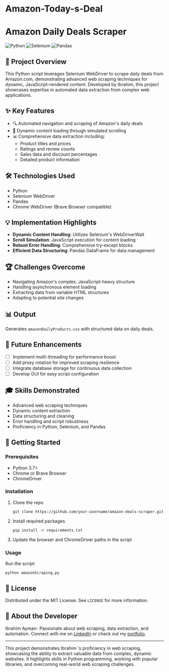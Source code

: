 # Amazon-Today-s-Deal
# Amazon Daily Deals Scraper

![Python](https://img.shields.io/badge/Python-3.7%2B-blue)
![Selenium](https://img.shields.io/badge/Selenium-4.0%2B-green)
![Pandas](https://img.shields.io/badge/Pandas-1.0%2B-yellow)

## 🚀 Project Overview
This Python script leverages Selenium WebDriver to scrape daily deals from Amazon.com, demonstrating advanced web scraping techniques for dynamic, JavaScript-rendered content. Developed by Ibrahim, this project showcases expertise in automated data extraction from complex web applications.

## ✨ Key Features
- 🔍 Automated navigation and scraping of Amazon's daily deals
- 📜 Dynamic content loading through simulated scrolling
- 📊 Comprehensive data extraction including:
  - Product titles and prices
  - Ratings and review counts
  - Sales data and discount percentages
  - Detailed product information

## 🛠️ Technologies Used
- Python
- Selenium WebDriver
- Pandas
- Chrome WebDriver (Brave Browser compatible)

## 💡 Implementation Highlights
- **Dynamic Content Handling**: Utilizes Selenium's WebDriverWait
- **Scroll Simulation**: JavaScript execution for content loading
- **Robust Error Handling**: Comprehensive try-except blocks
- **Efficient Data Structuring**: Pandas DataFrame for data management

## 🏆 Challenges Overcome
- Navigating Amazon's complex, JavaScript-heavy structure
- Handling asynchronous element loading
- Extracting data from variable HTML structures
- Adapting to potential site changes

## 📊 Output
Generates `amazonDailyProducts.csv` with structured data on daily deals.

## 🔮 Future Enhancements
- [ ] Implement multi-threading for performance boost
- [ ] Add proxy rotation for improved scraping resilience
- [ ] Integrate database storage for continuous data collection
- [ ] Develop GUI for easy script configuration

## 🎓 Skills Demonstrated
- Advanced web scraping techniques
- Dynamic content extraction
- Data structuring and cleaning
- Error handling and script robustness
- Proficiency in Python, Selenium, and Pandas

## 🚀 Getting Started

### Prerequisites
- Python 3.7+
- Chrome or Brave Browser
- ChromeDriver

### Installation
1. Clone the repo
   ```
   git clone https://github.com/your-username/amazon-deals-scraper.git
   ```
2. Install required packages
   ```
   pip install -r requirements.txt
   ```
3. Update the browser and ChromeDriver paths in the script

### Usage
Run the script:
```
python amazonScraping.py
```

## 📝 License
Distributed under the MIT License. See `LICENSE` for more information.

## 👤 About the Developer
Ibrahim Ayman- Passionate about web scraping, data extraction, and automation. Connect with me on [LinkedIn](Your-LinkedIn-Profile) or check out my [portfolio](Your-Portfolio-Website).

---

This project demonstrates Ibrahim 's proficiency in web scraping, showcasing the ability to extract valuable data from complex, dynamic websites. It highlights skills in Python programming, working with popular libraries, and overcoming real-world web scraping challenges.
